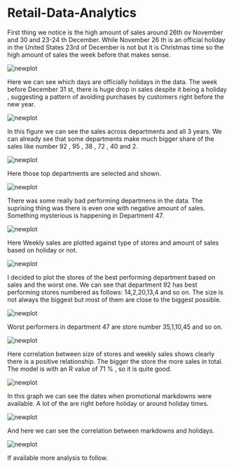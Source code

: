# Retail-Data-Analytics



First thing we notice is the high amount of sales around 26th ov November and 30 and 23-24 th December. While November 26 th is an official holiday in the United States 23rd of December is not but it is Christmas time so the high amount of sales the week before that makes sense.

![newplot](https://github.com/user-attachments/assets/e5aa2d9d-d972-46d4-90e1-a72baa0ee1a4)

Here we can see which days are officially holidays in the data. The week before December 31 st, there is huge drop in sales despite it being a holiday , suggesting a pattern of avoiding purchases by customers right before the new year.

![newplot](https://github.com/user-attachments/assets/b3d2c9f3-d881-42df-b6d9-425858fe6b16)

In this figure we can see the sales across departments and all 3 years. We can already see that some departments make much bigger share of the sales like number 92 , 95 , 38 , 72 , 40 and 2.

![newplot](https://github.com/user-attachments/assets/84e6ebae-1530-418d-ba2b-74441c1ddd33)


Here those top departments are selected and shown.

![newplot](https://github.com/user-attachments/assets/7073199f-5782-41aa-8ba8-c02b00ba7d23)



There was some really bad performing departmens in the data. The suprising thing was there is even one with negative amount of sales. Something mysterious is happening in Department 47.

![newplot](https://github.com/user-attachments/assets/40f9279d-d689-4640-a00d-37b013e08181)


Here Weekly sales are plotted against type of stores and amount of sales based on holiday or not.

![newplot](https://github.com/user-attachments/assets/d74e29e3-5157-4309-a883-36a6cce93779)



I decided to plot the stores of the best performing department based on sales and the worst one. We can see that department 92 has best performing stores numbered as follows: 14,2,20,13,4 and so on. The size is not always the biggest but most of them are close to the biggest possible.

![newplot](https://github.com/user-attachments/assets/06380c5a-8280-4816-b98c-67305e308455)


Worst performers in department 47 are store number 35,1,10,45 and so on.

![newplot](https://github.com/user-attachments/assets/1d8e61da-1c5d-43fc-9f63-d88b9f3602aa)



Here correlation between size of stores and weekly sales shows clearly there is a positive relationship. The bigger the store the more sales in total. The model is with an R value of 71 % , so it is quite good.

![newplot](https://github.com/user-attachments/assets/d9fd3189-a5d0-42d4-bdc7-7efca57fea60)


In this graph we can see the dates when promotional markdowns were available. A lot of the are right before holiday or around holiday times.

![newplot](https://github.com/user-attachments/assets/d6079831-c44c-4fe3-a57c-80245bf9e43e)

And here we can see the correlation between markdowns and holidays.

![newplot](https://github.com/user-attachments/assets/e6fd74c7-927e-4943-8475-d6efe3b1facd)

If available more analysis to follow.


